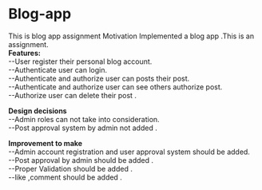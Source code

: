# Blog-app
This is blog app assignment
Motivation
Implemented a blog app .This is an assignment.<br /> 
**Features:**<br /> 
--User register their personal blog account.<br /> 
--Authenticate user can login.<br /> 
--Authenticate and authorize user can posts their post.<br /> 
--Authenticate and authorize user can see others authorize post.<br /> 
--Authorize user can delete their post .<br /> 

**Design decisions**<br /> 
--Admin roles can not take into consideration.<br /> 
--Post approval system by admin not added .<br /> 

**Improvement to make**<br /> 
--Admin account registration and user approval system should be added.<br /> 
--Post approval by admin should be added .<br /> 
--Proper Validation should be added .<br /> 
--like ,comment should be added .<br /> 
